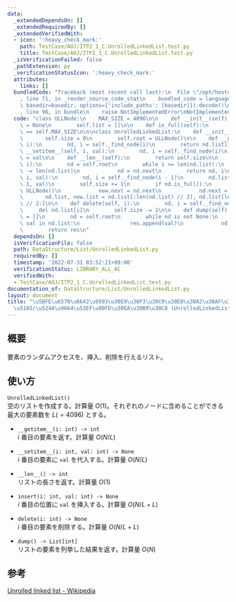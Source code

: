 ```yaml
---
data:
  _extendedDependsOn: []
  _extendedRequiredBy: []
  _extendedVerifiedWith:
  - icon: ':heavy_check_mark:'
    path: TestCase/AOJ/ITP2_1_C.UnrolledLinkedList.test.py
    title: TestCase/AOJ/ITP2_1_C.UnrolledLinkedList.test.py
  _isVerificationFailed: false
  _pathExtension: py
  _verificationStatusIcon: ':heavy_check_mark:'
  attributes:
    links: []
  bundledCode: "Traceback (most recent call last):\n  File \"/opt/hostedtoolcache/Python/3.10.5/x64/lib/python3.10/site-packages/onlinejudge_verify/documentation/build.py\"\
    , line 71, in _render_source_code_stat\n    bundled_code = language.bundle(stat.path,\
    \ basedir=basedir, options={'include_paths': [basedir]}).decode()\n  File \"/opt/hostedtoolcache/Python/3.10.5/x64/lib/python3.10/site-packages/onlinejudge_verify/languages/python.py\"\
    , line 96, in bundle\n    raise NotImplementedError\nNotImplementedError\n"
  code: "class ULLNode:\n    MAX_SIZE = 4096\n\n    def __init__(self):\n        self.next\
    \ = None\n        self.list = []\n\n    def is_full(self):\n        return len(self.list)\
    \ == self.MAX_SIZE\n\n\nclass UnrolledLinkedList:\n    def __init__(self):\n \
    \       self.size = 0\n        self.root = ULLNode()\n\n    def __getitem__(self,\
    \ i):\n        nd, i = self._find_node(i)\n        return nd.list[i]\n\n    def\
    \ __setitem__(self, i, val):\n        nd, i = self._find_node(i)\n        nd.list[i]\
    \ = val\n\n    def __len__(self):\n        return self.size\n\n    def _find_node(self,\
    \ i):\n        nd = self.root\n        while i >= len(nd.list):\n            i\
    \ -= len(nd.list)\n            nd = nd.next\n        return nd, i\n\n    def insert(self,\
    \ i, val):\n        nd, i = self._find_node(i - 1)\n        nd.list.insert(i +\
    \ 1, val)\n        self.size += 1\n        if nd.is_full():\n            new =\
    \ ULLNode()\n            new.next = nd.next\n            nd.next = new\n     \
    \       nd.list, new.list = nd.list[:len(nd.list) // 2], nd.list[len(nd.list)\
    \ // 2:]\n\n    def delete(self, i):\n        nd, i = self._find_node(i)\n   \
    \     del nd.list[i]\n        self.size -= 1\n\n    def dump(self):\n        res\
    \ = []\n        nd = self.root\n        while nd is not None:\n            for\
    \ val in nd.list:\n                res.append(val)\n            nd = nd.next\n\
    \        return res\n"
  dependsOn: []
  isVerificationFile: false
  path: DataStructure/List/UnrolledLinkedList.py
  requiredBy: []
  timestamp: '2022-07-31 03:52:21+09:00'
  verificationStatus: LIBRARY_ALL_AC
  verifiedWith:
  - TestCase/AOJ/ITP2_1_C.UnrolledLinkedList.test.py
documentation_of: DataStructure/List/UnrolledLinkedList.py
layout: document
title: "\u5BFE\u6570\u6642\u9593\u30E9\u30F3\u30C0\u30E0\u30A2\u30AF\u30BB\u30B9/\u633F\
  \u5165/\u524A\u9664\u53EF\u80FD\u30EA\u30B9\u30C8 (UnrolledLinkedList)"
---
```


## 概要
要素のランダムアクセスを、挿入、削除を行えるリスト。

## 使い方
`UnrolledLinkedList()`  
空のリストを作成する。計算量 $O(1)$。それぞれのノードに含めることができる最大の要素数を $L(=4096)$ とする。

- `__getitem__(i: int) -> int`  
$i$ 番目の要素を返す。計算量 $O(N/L)$

- `__setitem__(i: int, val: int) -> None`  
$i$ 番目の要素に `val` を代入する。計算量 $O(N/L)$

- `__len__() -> int`  
リストの長さを返す。計算量 $O(1)$

- `insert(i: int, val: int) -> None`  
$i$ 番目の位置に `val` を挿入する。計算量 $O(N/L + L)$

- `delete(i: int) -> None`  
$i$ 番目の要素を削除する。計算量 $O(N/L + L)$

- `dump() -> List[int]`  
リストの要素を列挙した結果を返す。計算量 $O(N)$

## 参考
[Unrolled linked list - Wikipedia](https://ja.wikipedia.org/wiki/Unrolled_linked_list)
